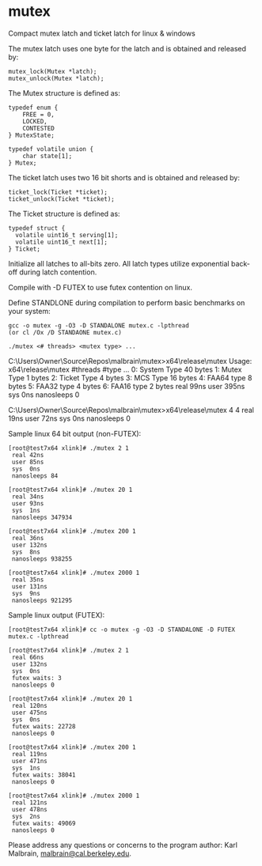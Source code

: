 # mutex
Compact mutex latch and ticket latch for linux &amp; windows

The mutex latch uses one byte for the latch and is obtained and released by:

    mutex_lock(Mutex *latch);
    mutex_unlock(Mutex *latch);

The Mutex structure is defined as:

    typedef enum {
    	FREE = 0,
    	LOCKED,
    	CONTESTED
    } MutexState;

    typedef volatile union {
    	char state[1];
    } Mutex;

The ticket latch uses two 16 bit shorts and is obtained and released by:

    ticket_lock(Ticket *ticket);
    ticket_unlock(Ticket *ticket);
  
The Ticket structure is defined as:
  
    typedef struct {
      volatile uint16_t serving[1];
      volatile uint16_t next[1];
    } Ticket;

Initialize all latches to all-bits zero.  All latch types utilize exponential back-off during latch contention.

Compile with -D FUTEX to use futex contention on linux.

Define STANDLONE during compilation to perform basic benchmarks on your system:

    gcc -o mutex -g -O3 -D STANDALONE mutex.c -lpthread
    (or cl /Ox /D STANDAONE mutex.c)

    ./mutex <# threads> <mutex type> ...

C:\Users\Owner\Source\Repos\malbrain\mutex>x64\release\mutex
	Usage: x64\release\mutex #threads #type ...
	0: System Type 40 bytes
	1: Mutex Type 1 bytes
	2: Ticket Type 4 bytes
	3: MCS Type 16 bytes
	4: FAA64 type 8 bytes
	5: FAA32 type 4 bytes
	6: FAA16 type 2 bytes
	real 99ns
	user 395ns
 	sys  0ns
	nanosleeps 0

C:\Users\Owner\Source\Repos\malbrain\mutex>x64\release\mutex 4 4
	real 19ns
	user 72ns
	sys  0ns
	nanosleeps 0

Sample linux 64 bit output (non-FUTEX):


    [root@test7x64 xlink]# ./mutex 2 1
     real 42ns
     user 85ns
     sys  0ns
     nanosleeps 84

    [root@test7x64 xlink]# ./mutex 20 1
     real 34ns
     user 93ns
     sys  1ns
     nanosleeps 347934

    [root@test7x64 xlink]# ./mutex 200 1
     real 36ns
     user 132ns
     sys  8ns
     nanosleeps 938255

    [root@test7x64 xlink]# ./mutex 2000 1
     real 35ns
     user 131ns
     sys  9ns
     nanosleeps 921295

Sample linux output (FUTEX):

    [root@test7x64 xlink]# cc -o mutex -g -O3 -D STANDALONE -D FUTEX mutex.c -lpthread

    [root@test7x64 xlink]# ./mutex 2 1
     real 66ns
     user 132ns
     sys  0ns
     futex waits: 3
     nanosleeps 0

    [root@test7x64 xlink]# ./mutex 20 1
     real 120ns
     user 475ns
     sys  0ns
     futex waits: 22728
     nanosleeps 0

    [root@test7x64 xlink]# ./mutex 200 1
     real 119ns
     user 471ns
     sys  1ns
     futex waits: 38041
     nanosleeps 0

    [root@test7x64 xlink]# ./mutex 2000 1
     real 121ns
     user 478ns
     sys  2ns
     futex waits: 49069
     nanosleeps 0

Please address any questions or concerns to the program author: Karl Malbrain, malbrain@cal.berkeley.edu.
